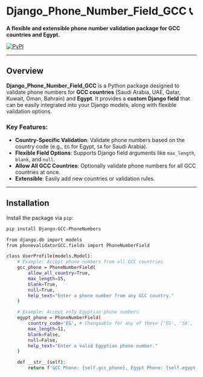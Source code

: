 # Django_Phone_Number_Field_GCC 📞

**A flexible and extensible phone number validation package for GCC countries and Egypt.**

[![PyPI](https://img.shields.io/badge/PyPI-Logo-blue?logo=python&logoColor=white)](https://pypi.org/project/Django-GCC-PhoneNumbers/)

---

## Overview

**Django_Phone_Number_Field_GCC** is a Python package designed to validate phone numbers for **GCC countries** (Saudi Arabia, UAE, Qatar, Kuwait, Oman, Bahrain) and **Egypt**. It provides a **custom Django field** that can be easily integrated into your Django models, along with flexible validation options.

### Key Features:
- **Country-Specific Validation**: Validate phone numbers based on the country code (e.g., `EG` for Egypt, `SA` for Saudi Arabia).
- **Flexible Field Options**: Supports Django field arguments like `max_length`, `blank`, and `null`.
- **Allow All GCC Countries**: Optionally validate phone numbers for all GCC countries at once.
- **Extensible**: Easily add new countries or validation rules.

---

## Installation

Install the package via `pip`:

```bash
pip install Django-GCC-PhoneNumbers
```

```bash
from django.db import models
from phonevalidatorGCC.fields import PhoneNumberField

class UserProfile(models.Model):
    # Example: Accept phone numbers from all GCC countries
    gcc_phone = PhoneNumberField(
        allow_all_country=True,
        max_length=15,
        blank=True,
        null=True,
        help_text="Enter a phone number from any GCC country."
    )

    # Example: Accept only Egyptian phone numbers
    egypt_phone = PhoneNumberField(
        country_code='EG', # Changeable for any of these ['EG', 'SA', 'AE', 'QA', 'KW', 'OM', 'BH']
        max_length=11,
        blank=False,
        null=False,
        help_text="Enter a valid Egyptian phone number."
    )

    def __str__(self):
        return f'GCC Phone: {self.gcc_phone}, Egypt Phone: {self.egypt_phone}'
```
